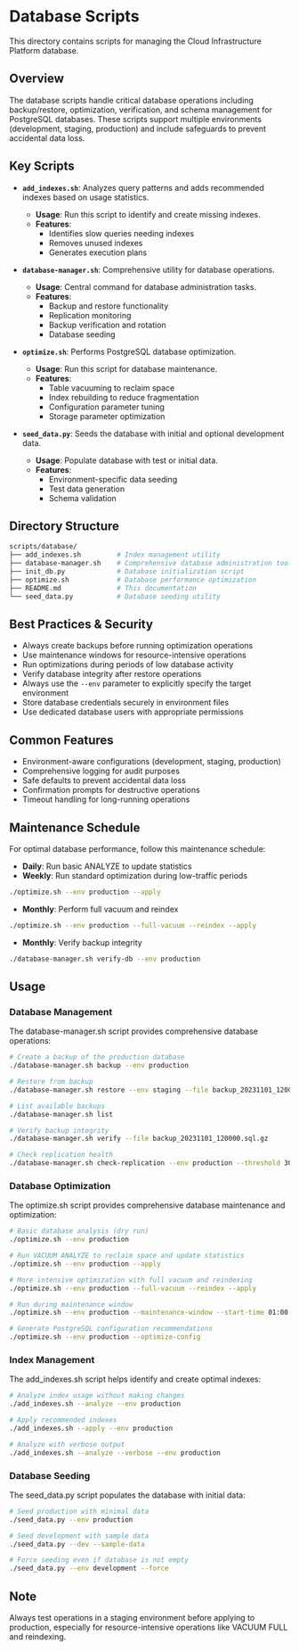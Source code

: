 # Database Scripts

This directory contains scripts for managing the Cloud Infrastructure Platform database.

## Overview

The database scripts handle critical database operations including backup/restore, optimization, verification, and schema management for PostgreSQL databases. These scripts support multiple environments (development, staging, production) and include safeguards to prevent accidental data loss.

## Key Scripts

- **`add_indexes.sh`**: Analyzes query patterns and adds recommended indexes based on usage statistics.
  - **Usage**: Run this script to identify and create missing indexes.
  - **Features**:
    - Identifies slow queries needing indexes
    - Removes unused indexes
    - Generates execution plans

- **`database-manager.sh`**: Comprehensive utility for database operations.
  - **Usage**: Central command for database administration tasks.
  - **Features**:
    - Backup and restore functionality
    - Replication monitoring
    - Backup verification and rotation
    - Database seeding

- **`optimize.sh`**: Performs PostgreSQL database optimization.
  - **Usage**: Run this script for database maintenance.
  - **Features**:
    - Table vacuuming to reclaim space
    - Index rebuilding to reduce fragmentation
    - Configuration parameter tuning
    - Storage parameter optimization

- **`seed_data.py`**: Seeds the database with initial and optional development data.
  - **Usage**: Populate database with test or initial data.
  - **Features**:
    - Environment-specific data seeding
    - Test data generation
    - Schema validation

## Directory Structure

```bash
scripts/database/
├── add_indexes.sh         # Index management utility
├── database-manager.sh    # Comprehensive database administration tool
├── init_db.py             # Database initialization script
├── optimize.sh            # Database performance optimization
├── README.md              # This documentation
└── seed_data.py           # Database seeding utility
```

## Best Practices & Security

- Always create backups before running optimization operations
- Use maintenance windows for resource-intensive operations
- Run optimizations during periods of low database activity
- Verify database integrity after restore operations
- Always use the `--env` parameter to explicitly specify the target environment
- Store database credentials securely in environment files
- Use dedicated database users with appropriate permissions

## Common Features

- Environment-aware configurations (development, staging, production)
- Comprehensive logging for audit purposes
- Safe defaults to prevent accidental data loss
- Confirmation prompts for destructive operations
- Timeout handling for long-running operations

## Maintenance Schedule

For optimal database performance, follow this maintenance schedule:

- **Daily**: Run basic ANALYZE to update statistics
- **Weekly**: Run standard optimization during low-traffic periods

```bash
./optimize.sh --env production --apply
```

- **Monthly**: Perform full vacuum and reindex

```bash
./optimize.sh --env production --full-vacuum --reindex --apply
```

- **Monthly**: Verify backup integrity

```bash
./database-manager.sh verify-db --env production
```

## Usage

### Database Management

The database-manager.sh script provides comprehensive database operations:

```bash
# Create a backup of the production database
./database-manager.sh backup --env production

# Restore from backup
./database-manager.sh restore --env staging --file backup_20231101_120000.sql.gz

# List available backups
./database-manager.sh list

# Verify backup integrity
./database-manager.sh verify --file backup_20231101_120000.sql.gz

# Check replication health
./database-manager.sh check-replication --env production --threshold 300
```

### Database Optimization

The optimize.sh script provides comprehensive database maintenance and optimization:

```bash
# Basic database analysis (dry run)
./optimize.sh --env production

# Run VACUUM ANALYZE to reclaim space and update statistics
./optimize.sh --env production --apply

# More intensive optimization with full vacuum and reindexing
./optimize.sh --env production --full-vacuum --reindex --apply

# Run during maintenance window
./optimize.sh --env production --maintenance-window --start-time 01:00 --end-time 05:00 --apply

# Generate PostgreSQL configuration recommendations
./optimize.sh --env production --optimize-config
```

### Index Management

The add_indexes.sh script helps identify and create optimal indexes:

```bash
# Analyze index usage without making changes
./add_indexes.sh --analyze --env production

# Apply recommended indexes
./add_indexes.sh --apply --env production

# Analyze with verbose output
./add_indexes.sh --analyze --verbose --env production
```

### Database Seeding

The seed_data.py script populates the database with initial data:

```bash
# Seed production with minimal data
./seed_data.py --env production

# Seed development with sample data
./seed_data.py --dev --sample-data

# Force seeding even if database is not empty
./seed_data.py --env development --force
```

## Note

Always test operations in a staging environment before applying to production, especially for resource-intensive operations like VACUUM FULL and reindexing.
